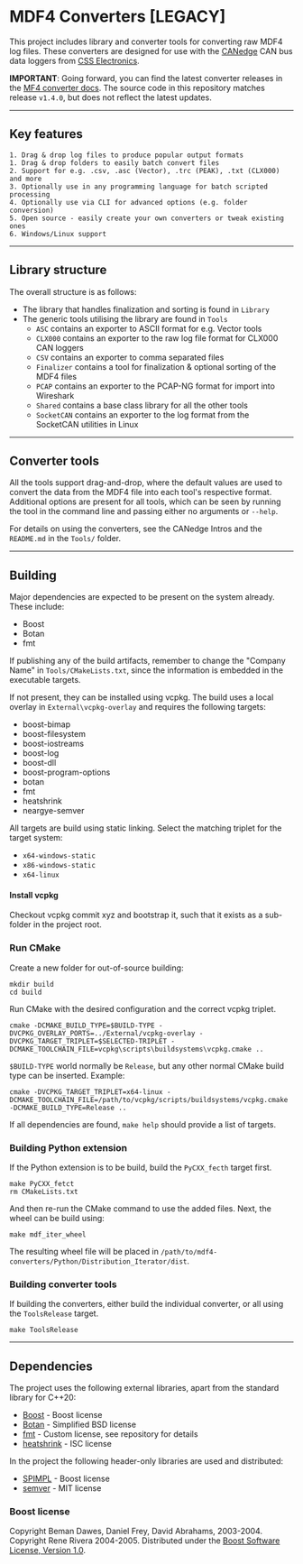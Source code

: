 # MDF4 Converters [LEGACY]
This project includes library and converter tools for converting raw MDF4 log files.
These converters are designed for use with the [CANedge](https://www.csselectronics.com/screen/page/can-logger-products) CAN bus data loggers from [CSS Electronics](https://www.csselectronics.com/).

**IMPORTANT**: Going forward, you can find the latest converter releases in the [MF4 converter docs](https://canlogger.csselectronics.com/tools-docs/converters/). The source code in this repository matches release `v1.4.0`, but does not reflect the latest updates.

---

## Key features
```
1. Drag & drop log files to produce popular output formats
1. Drag & drop folders to easily batch convert files
2. Support for e.g. .csv, .asc (Vector), .trc (PEAK), .txt (CLX000) and more
3. Optionally use in any programming language for batch scripted processing
4. Optionally use via CLI for advanced options (e.g. folder conversion)
5. Open source - easily create your own converters or tweak existing ones
6. Windows/Linux support
```

---

## Library structure
The overall structure is as follows:

- The library that handles finalization and sorting is found in `Library`
- The generic tools utilising the library are found in `Tools`
  - `ASC` contains an exporter to ASCII format for e.g. Vector tools
  - `CLX000` contains an exporter to the raw log file format for CLX000 CAN loggers
  - `CSV` contains an exporter to comma separated files
  - `Finalizer` contains a tool for finalization & optional sorting of the MDF4 files
  - `PCAP` contains an exporter to the PCAP-NG format for import into Wireshark
  - `Shared` contains a base class library for all the other tools
  - `SocketCAN` contains an exporter to the log format from the SocketCAN utilities in Linux

---
## Converter tools
All the tools support drag-and-drop, where the default values are used to convert the data from the MDF4 file into
each tool's respective format. Additional options are present for all tools, which can be seen by running the tool in the
command line and passing either no arguments or `--help`.

For details on using the converters, see the CANedge Intros and the `README.md` in the `Tools/` folder.

---

## Building
Major dependencies are expected to be present on the system already. These include:

* Boost
* Botan
* fmt

If publishing any of the build artifacts, remember to change the "Company Name" in `Tools/CMakeLists.txt`, since the
information is embedded in the executable targets.

If not present, they can be installed using vcpkg. The build uses a local overlay in `External\vcpkg-overlay` and requires the following targets:

* boost-bimap
* boost-filesystem
* boost-iostreams
* boost-log
* boost-dll
* boost-program-options
* botan
* fmt
* heatshrink
* neargye-semver

All targets are build using static linking. Select the matching triplet for the target system:

* `x64-windows-static`
* `x86-windows-static`
* `x64-linux`

#### Install vcpkg

Checkout vcpkg commit xyz and bootstrap it, such that it exists as a sub-folder in the project root. 

### Run CMake

Create a new folder for out-of-source building:

```
mkdir build
cd build
```

Run CMake with the desired configuration and the correct vcpkg triplet.

```
cmake -DCMAKE_BUILD_TYPE=$BUILD-TYPE -DVCPKG_OVERLAY_PORTS=../External/vcpkg-overlay -DVCPKG_TARGET_TRIPLET=$SELECTED-TRIPLET -DCMAKE_TOOLCHAIN_FILE=vcpkg\scripts\buildsystems\vcpkg.cmake ..
```

`$BUILD-TYPE` world normally be `Release`, but any other normal CMake build type can be inserted. Example:

```
cmake -DVCPKG_TARGET_TRIPLET=x64-linux -DCMAKE_TOOLCHAIN_FILE=/path/to/vcpkg/scripts/buildsystems/vcpkg.cmake -DCMAKE_BUILD_TYPE=Release ..
```

If all dependencies are found, `make help` should provide a list of targets.

### Building Python extension
If the Python extension is to be build, build the `PyCXX_fecth` target first.

```
make PyCXX_fetct
rm CMakeLists.txt
```

And then re-run the CMake command to use the added files. Next, the wheel can be build using:

```
make mdf_iter_wheel
```

The resulting wheel file will be placed in `/path/to/mdf4-converters/Python/Distribution_Iterator/dist`.

### Building converter tools
If building the converters, either build the individual converter, or all using the `ToolsRelease` target.

```
make ToolsRelease
```

---

## Dependencies
The project uses the following external libraries, apart from the standard library for C++20:
- [Boost](https://www.boost.org/) - Boost license
- [Botan](https://botan.randombit.net/) - Simplified BSD license
- [fmt](https://github.com/fmtlib/fmt) - Custom license, see repository for details
- [heatshrink](https://github.com/atomicobject/heatshrink) - ISC license

In the project the following header-only libraries are used and distributed:
- [SPIMPL](https://github.com/oliora/samples/blob/master/spimpl.h) - Boost license
- [semver](https://github.com/Neargye/semver) - MIT license

### Boost license
Copyright Beman Dawes, Daniel Frey, David Abrahams, 2003-2004.
Copyright Rene Rivera 2004-2005.
Distributed under the [Boost Software License, Version 1.0](https://www.boost.org/LICENSE_1_0.txt).
